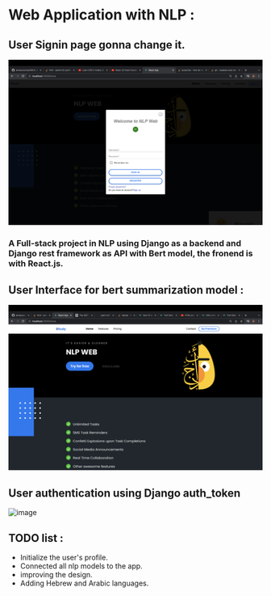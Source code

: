 # Web Application with NLP :
## User Signin page gonna change it.
![image](https://github.com/aimanyounises1/NLP_WEB/blob/master/WEB_NLP/images/logIn.png)

### A  Full-stack project in NLP using Django as a backend and Django rest framework as API with Bert model, the fronend is with React.js.

## User Interface for bert summarization model :
![image](https://github.com/aimanyounises1/NLP_WEB/blob/master/WEB_NLP/images/UI.png)


## User authentication using Django auth_token
![image](https://user-images.githubusercontent.com/58775369/146504624-13e59c3c-cd1f-45b9-a2fb-09f5a7148e43.png)




## TODO list :
* Initialize the user's profile.
* Connected all nlp models to the app.
* improving the design.
* Adding Hebrew and Arabic languages.

